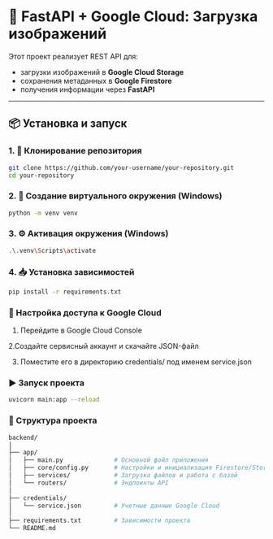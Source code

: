 # 🚀 FastAPI + Google Cloud: Загрузка изображений

Этот проект реализует REST API для:

- загрузки изображений в **Google Cloud Storage**
- сохранения метаданных в **Google Firestore**
- получения информации через **FastAPI**

---

## 📦 Установка и запуск

### 1. 🔁 Клонирование репозитория

```bash
git clone https://github.com/your-username/your-repository.git
cd your-repository
```

### 2. 🧪 Создание виртуального окружения (Windows)

```bash
python -m venv venv
```

### 3. ⚙️ Активация окружения (Windows)

```bash
.\.venv\Scripts\activate
```

### 4. 📥 Установка зависимостей

```bash
pip install -r requirements.txt
```

### 🔐 Настройка доступа к Google Cloud
1. Перейдите в Google Cloud Console

2.Создайте сервисный аккаунт и скачайте JSON-файл

3. Поместите его в директорию credentials/ под именем service.json


### ▶️ Запуск проекта
```bash
uvicorn main:app --reload
```

### 🧭 Структура проекта
```bash
backend/
│
├── app/
│   ├── main.py              # Основной файл приложения
│   ├── core/config.py       # Настройки и инициализация Firestore/Storage
│   ├── services/            # Загрузка файлов и работа с базой
│   └── routers/             # Эндпоинты API
│
├── credentials/
│   └── service.json         # Учетные данные Google Cloud
│
├── requirements.txt         # Зависимости проекта
└── README.md
```